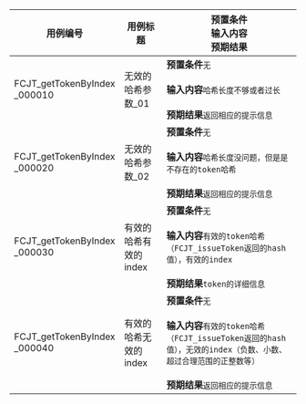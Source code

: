 |用例编号|用例标题|预置条件<br>输入内容<br>预期结果|
|----------------|----------------|----------------|
|<a name="FCJT_getTokenByIndex_000010"></a>FCJT_getTokenByIndex<br>_000010|无效的哈希参数_01|**预置条件**`无`<br><br>**输入内容**`哈希长度不够或者过长`<br><br>**预期结果**`返回相应的提示信息`|
|<a name="FCJT_getTokenByIndex_000020"></a>FCJT_getTokenByIndex<br>_000020|无效的哈希参数_02|**预置条件**`无`<br><br>**输入内容**`哈希长度没问题，但是是不存在的token哈希`<br><br>**预期结果**`返回相应的提示信息`|
|<a name="FCJT_getTokenByIndex_000030"></a>FCJT_getTokenByIndex<br>_000030|有效的哈希有效的index|**预置条件**`无`<br><br>**输入内容**`有效的token哈希（FCJT_issueToken返回的hash值），有效的index`<br><br>**预期结果**`token的详细信息`|
|<a name="FCJT_getTokenByIndex_000040"></a>FCJT_getTokenByIndex<br>_000040|有效的哈希无效的index|**预置条件**`无`<br><br>**输入内容**`有效的token哈希（FCJT_issueToken返回的hash值），无效的index（负数、小数、超过合理范围的正整数等）`<br><br>**预期结果**`返回相应的提示信息`|
